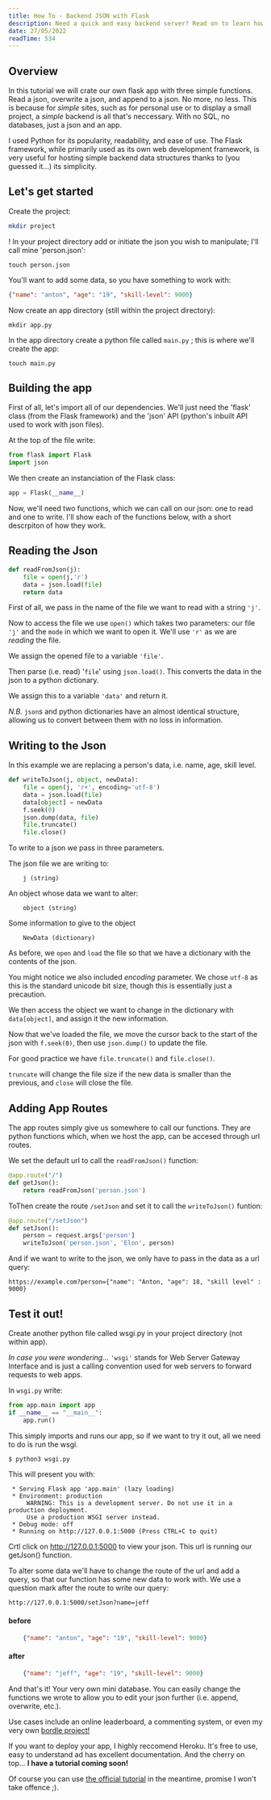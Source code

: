 ```yaml
---
title: How To - Backend JSON with Flask
description: Need a quick and easy backend server? Read on to learn how to read and write a JSON the using Python and the Flask framework.
date: 27/05/2022
readTime: 534
---
```



## Overview
In this tutorial we will crate our own flask app with three simple functions. Read a json, overwrite a json, and append to a json. No more, no less. This is because for *simple* sites, such as for personal use or to display a small project, a *simple* backend is all that's neccessary. With no SQL, no databases, just a json and an app.

I used Python for its popularity, readability, and ease of use. The Flask framework, while primarily used as its own web development framework, is very useful for hosting simple backend data structures thanks to (you guessed it...) its simplicity. 

## Let's get started
Create the project: 
```.bash
mkdir project
```
!
In your project directory add or initiate the json you wish to manipulate; I'll call mine 'person.json':
```shell
touch person.json
```
You'll want to add some data, so you have something to work with: 
```json
{"name": "anton", "age": "19", "skill-level": 9000}
```

Now create an app directory (still within the project directory): 
```shell
mkdir app.py 
```
In the app directory create a python file called `main.py` ; this is where we'll create the app: 
```shell
touch main.py
```

## Building the app
First of all, let's import all of our dependencies. We'll just need the 'flask' class (from the Flask framework) and the 'json' API (python's inbuilt API used to work with json files). 

At the top of the file write: 

```py
from flask import Flask
import json
```

We then create an instanciation of the Flask class:
```py
app = Flask(__name__)
```

Now, we'll need two functions, which we can call on our json: one to read and one to write. I'll show each of the functions below, with a short descrpiton of how they work.

## Reading the Json

```py
def readFromJson(j): 
    file = open(j,'r')
    data = json.load(file)
    return data
```

First of all, we pass in the name of the file we want to read with a string `'j'`.

Now to access the file we use `open()` which takes two parameters: our file `'j'` and the `mode` in which we want to open it. We'll use `'r'` as we are *reading* the file. 

We assign the opened file to a variable `'file'`.

Then parse (i.e. read) '`file`' using `json.load()`. This converts the data in the json to a python dictionary.

We assign this to a variable `'data'` and return it.

*N.B.* `json`s and python dictionaries have an almost identical structure, allowing us to convert between them with no loss in information.

## Writing to the Json

In this example we are replacing a person's data, i.e. name, age, skill level. 
```py
def writeToJson(j, object, newData):
    file = open(j, 'r+', encoding='utf-8')
    data = json.load(file)
    data[object] = newData
    f.seek(0)
    json.dump(data, file)
    file.truncate()
    file.close()
```


To write to a json we pass in three parameters. 

The json file we are writing to:

```
    j (string)
```

An object whose data we want to alter: 

```
    object (string)
```

Some information to give to the object 

```
    NewData (dictionary)
```

As before, we `open` and `load` the file so that we have a dictionary with the contents of the json.

You might notice we also included *encoding* parameter. We chose `utf-8` as this is the standard unicode bit size, though this is essentially just a precaution.

We then access the object we want to change in the dictionary with `data[object]`, and assign it the new information.

Now that we've loaded the file, we move the cursor back to the start of the json with `f.seek(0)`, then use `json.dump()` to update the file.

For good practice we have `file.truncate()` and `file.close()`. 

`truncate` will change the file size if the new data is smaller than the previous, and `close` will close the file.

## Adding App Routes

The app routes simply give us somewhere to call our functions. They are python functions which, when we host the app, can be accesed through url routes.

We set the default url to call the `readFromJson()` function:

```py
@app.route("/")
def getJson():
    return readFromJson('person.json')
```

ToThen create the route `/setJson` and set it to call the `writeToJson()` funtion:

```py
@app.route("/setJson")
def setJson():
    person = request.args['person']
    writeToJson('person.json', 'Elon', person)
```

And if we want to write to the json, we only have to pass in the data as a url query:

```
https://example.com?person={"name": "Anton, "age": 18, "skill level" : 9000}
```

## Test it out! 

Create another python file called wsgi.py in your project directory (not within app). 
    
*In case you were wondering...*
`'wsgi'` stands for Web Server Gateway Interface and is just a calling convention used for web servers to forward requests to web apps.

In `wsgi.py` write:

```py
from app.main import app
if __name__ == "__main__":
    app.run()
```

This simply imports and runs our app, so if we want to try it out, all we need to do is run the wsgi.

```py
$ python3 wsgi.py
```

This will present you with:
```shell
 * Serving Flask app 'app.main' (lazy loading)
 * Environment: production
     WARNING: This is a development server. Do not use it in a production deployment.
     Use a production WSGI server instead.
 * Debug mode: off
 * Running on http://127.0.0.1:5000 (Press CTRL+C to quit)
```

Crtl click on http://127.0.0.1:5000 to view your json. This url is running our getJson() function.

To alter some data we'll have to change the route of the url and add a query, so that our function has some new data to work with. We use a question mark after the route to write our query:
```
http://127.0.0.1:5000/setJson?name=jeff
```
#### before
```json
    {"name": "anton", "age": "19", "skill-level": 9000}
```

#### after
```json
    {"name": "jeff", "age": "19", "skill-level": 9000}
```
And that's it! Your very own mini database. You can easily change the functions we wrote to allow you to edit your json further (i.e. append, overwrite, etc.). 

Use cases include an online leaderboard, a commenting system, or even my very own [bordle project!](https://antongomes.com/bordle)

If you want to deploy your app, I highly reccomend Heroku. It's free to use, easy to understand ad has excellent documentation. And the cherry on top... **I have a tutorial coming soon!** 

Of course you can use [the official tutorial](https://devcenter.heroku.com/articles/git) in the meantime, promise I won't take offence ;).
